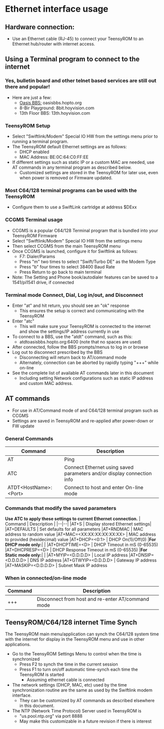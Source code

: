 # Ethernet interface usage

## Hardware connection:
  * Use an Ethernet cable (RJ-45) to connect your TeensyROM to an Ethernet hub/router with internet access.

## Using a Terminal program to connect to the internet
  ### Yes, bulletin board and other telnet based services are still out there and popular!
  * Here are just a few:
    * [Oasis BBS:](https://theoasisbbs.com/) oasisbbs.hopto.org
    * 8-Bir Playground: 8bit.hoyvision.com    
    * 13th Floor BBS: 13th.hoyvision.com

  ### TeensyROM Setup
  * Select "Swiftlink/Modem" Special IO HW from the settings menu prior to running a terminal program.
  * The TeensyROM default Ethernet settings are as follows:
    * DHCP enabled
    * MAC Address: BE:0C:64:C0:FF:EE
  * If different settings such as static IP or a custom MAC are needed, use AT commands in any terminal program as described below.
    * Customized settings are stored in the TeensyROM for later use, even when power is removed or Firmware updated.

  ### Most C64/128 terminal programs can be used with the TeensyROM
  * Configure them to use a SwiftLink cartridge at address $DExx
    
  ### **CCGMS Terminal usage**
  * CCGMS is a popular C64/128 Terminal program that is bundled into your TeensyROM Firmware
  * Select "Swiftlink/Modem" Special IO HW from the settings menu 
  * Then select CCGMS from the main TeensyROM menu
  * Once CCGMS is launched, configure it for Swiftlink as follows:
    * F7: Dialer/Params
    * Press "m" two times to select "Swift/Turbo DE" as the Modem Type
    * Press "b" four times to select 38400 Baud Rate
    * Press Return to go back to main terminal
  * Note: The Setting and Phone book/autodialer features can be saved to a 1541/pi1541 drive, if connected
  ### Terminal mode Connect, Dial, Log in/out, and Disconnect
  * Enter "at" and hit return, you should see an "ok" response
    * This ensures the setup is correct and communicating with the TeensyROM
  * Enter "atc" 
    * This will make sure your TeensyROM is connected to the internet and show the settings/IP address currently in use
  * To connect to a BBS, use the "atdt" command, such as this:
    * atdtoasisbbs.hopto.org:6400   (note that no spaces are used)
  * After connected, follow the BBS prompts/menus to log in or browse
  * Log out to disconnect prescribed by the BBS
    * Disconnecting will return back to AT/command mode
    * Alternately,  connection can be aborted by rapidly typing "+++" while on-line  
  * See the complete list of available AT commands later in this document
    * Including setting Network configurations such as static IP address and custom MAC address.

## AT commands
  * For use in AT/Command mode of and C64/128 terminal program such as CCGMS
  * Settings are saved in TeensyROM and re-applied after power-down or FW update

### General Commands
| Command | Description |
|--|--|
|AT | Ping  |
|ATC | Connect Ethernet using saved parameters and/or display connection info|
|ATDT\<HostName>:\<Port> | Connect to host and enter On-line mode|

### Commands that modify the saved parameters
**Use ATC to apply these settings to current Ethernet connection.**
| Command | Description |
|--|--|
|AT+S | Display stored Ethernet settings|
|AT+DEFAULTS | Set defaults for all parameters
|AT+RNDMAC | MAC address to random value
|AT+MAC=\<XX:XX:XX:XX:XX:XX>  | MAC address to provided (hexidecimal) value
|AT+DHCP=\<0:1> | DHCP On(1)/Off(0)
|**For DHCP mode only:**|  |
|AT+DHCPTIME=\<D> |  DHCP Timeout in mS (0-65535)
|AT+DHCPRESP=\<D> |  DHCP Response Timeout in mS (0-65535)
|**For Static mode only:**|  |
|AT+MYIP=<D.D.D.D> | Local IP address
|AT+DNSIP=<D.D.D.D> | DNS IP address
|AT+GTWYIP=<D.D.D.D> | Gateway IP address
|AT+MASKIP=<D.D.D.D> | Subnet Mask IP address

### When in connected/on-line mode
| Command | Description |
|--|--|
|+++ | Disconnect from host and re-enter AT/command mode

## TeensyROM/C64/128 internet Time Synch
The TeensyROM main menu/application can synch the C64/128 system time with the internet for display in the TeensyROM menu and use in other applications.
* Go to the TeensyROM Settings Menu to control when the time is synchronized
  * Press F2 to synch the time in the current session
  * Press F1 to turn on/off automatic time-synch each time the TeensyROM is started
    * Assuming ethernet cable is connected
* The network settings (DHCP, MAC, etc) used by the time synchronization routine are the same as used by the Swiftlink modem interface.
  * They can be customized by AT commands as described elsewhere in this document.
* The NTP (Network Time Protocol) Server used in TeensyROM is
  * "us.pool.ntp.org"  via port 8888
  * May make this customizable in a future revision if there is interest

  
